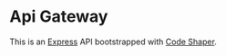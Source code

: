 # Api Gateway

This is an [Express](https://expressjs.com/) API bootstrapped with
[Code Shaper](https://code-shaper.dev).

